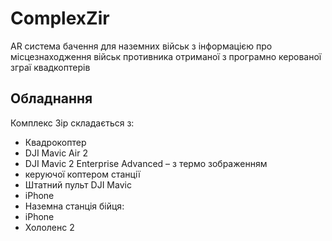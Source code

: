 # ComplexZir
AR система бачення для наземних військ з інформацією про місцезнаходження військ противника отриманої з програмно керованої зграї квадкоптерів


## Обладнання

Комплекс Зір складається з:

- Квадрокоптер
- DJI Mavic Air 2
- DJI Mavic 2 Enterprise Advanced – з термо зображенням
- керуючої коптером станції
- Штатний пульт DJI Mavic
- iPhone
- Наземна станція бійця:
- iPhone
- Хололенс 2
